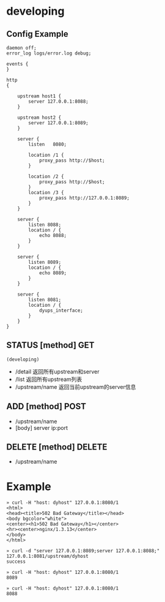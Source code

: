 # developing

## Config Example

    daemon off;
    error_log logs/error.log debug;

    events {
    }

    http 
    {

        upstream host1 {
            server 127.0.0.1:8088;
        }
        
        upstream host2 {
            server 127.0.0.1:8089;
        }

        server {
            listen   8080;

            location /1 {
                proxy_pass http://$host;
            }

            location /2 {
                proxy_pass http://$host;
            }
            location /3 {
                proxy_pass http://127.0.0.1:8089;    
            }
        }

        server {
            listen 8088;
            location / {
                echo 8088;
            }
        }

        server {
            listen 8089;
            location / {
                echo 8089;    
            }
        }

        server {
            listen 8081;
            location / {
                dyups_interface;
            }
        }
    }

## STATUS [method] GET
`(developing)`
- /detail  返回所有upstream和server
- /list  返回所有upstream列表
- /upstream/name  返回当前upstream的server信息

## ADD [method] POST
- /upstream/name
- [body] server ip:port

## DELETE [method] DELETE
- /upstream/name

# Example

	» curl -H "host: dyhost" 127.0.0.1:8080/1
	<html>
	<head><title>502 Bad Gateway</title></head>
	<body bgcolor="white">
	<center><h1>502 Bad Gateway</h1></center>
	<hr><center>nginx/1.3.13</center>
	</body>
	</html>

	» curl -d "server 127.0.0.1:8089;server 127.0.0.1:8088;" 127.0.0.1:8081/upstream/dyhost
	success

	» curl -H "host: dyhost" 127.0.0.1:8080/1
	8089

	» curl -H "host: dyhost" 127.0.0.1:8080/1
	8088
